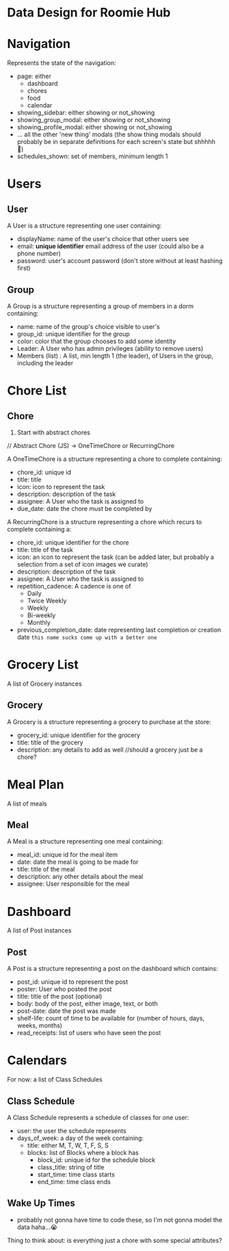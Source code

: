 # Data Design for Roomie Hub

# Navigation
Represents the state of the navigation:
- page: either
  - dashboard
  - chores
  - food
  - calendar
- showing_sidebar: either showing or not_showing
- showing_group_modal: either showing or not_showing
- showing_profile_modal: either showing or not_showing
- ... all the other 'new thing' modals (the show thing modals should probably be in separate definitions for each screen's state but shhhhh 🤫)
- schedules_shown: set of members, minimum length 1

# Users
## User
A User is a structure representing one user containing:
- displayName: name of the user's choice that other users see
- email: **unique identifier** email address of the user  (could also be a phone number)
- password: user's account password  (don't store without at least hashing first)

## Group
A Group is a structure representing a group of members in a dorm containing:
- name: name of the group's choice visible to user's
- group_id: unique identifier for the group
- color: color that the group chooses to add some identity
- Leader: A User who has admin privileges (ability to remove users)
- Members (list) : A list, min length 1 (the leader), of Users in the group, including the leader 

# Chore List
## Chore

1. Start with abstract chores

// Abstract Chore (JS) -> OneTimeChore or RecurringChore

A OneTimeChore is a structure representing a chore to complete containing:
- chore_id: unique id
- title: title
- icon: icon to represent the task
- description: description of the task
- assignee: A User who the task is assigned to
- due_date: date the chore must be completed by

A RecurringChore is a structure representing a chore which recurs to complete containing a:
- chore_id: unique identifier for the chore
- title: title of the task
- icon: an icon to represent the task (can be added later, but probably a selection from a set of icon images we curate)
- description: description of the task
- assignee: A User who the task is assigned to
- repetition_cadence: A cadence is one of
  - Daily
  - Twice Weekly
  - Weekly
  - Bi-weekly
  - Monthly
- previous_completion_date: date representing last completion or creation date `this name sucks come up with a better one`

# Grocery List
A list of Grocery instances

## Grocery
A Grocery is a structure representing a grocery to purchase at the store:
- grocery_id: unique identifier for the grocery
- title: title of the grocery
- description: any details to add as well  //should a grocery just be a chore?

# Meal Plan
A list of meals

## Meal
A Meal is a structure representing one meal containing:
- meal_id: unique id for the meal item
- date: date the meal is going to be made for
- title: title of the meal
- description: any other details about the meal
- assignee: User responsible for the meal












# Dashboard
A list of Post instances

## Post
A Post is a structure representing a post on the dashboard which contains:
- post_id: unique id to represent the post
- poster: User who posted the post
- title: title of the post (optional)
- body: body of the post, either image, text, or both
- post-date: date the post was made
- shelf-life: count of time to be available for (number of hours, days, weeks, months)
- read_receipts: list of users who have seen the post







# Calendars
For now: a list of Class Schedules 

## Class Schedule
A Class Schedule represents a schedule of classes for one user:
- user: the user the schedule represents
- days_of_week: a day of the week containing:
  - title: either M, T, W, T, F, S, S
  - blocks: list of Blocks where a block has
    - block_id: unique id for the schedule block
    - class_title: string of title
    - start_time: time class starts
    - end_time: time class ends

## Wake Up Times
- probably not gonna have time to code these, so I'm not gonna model the data haha...😭






Thing to think about: is everything just a chore with some special attributes?
